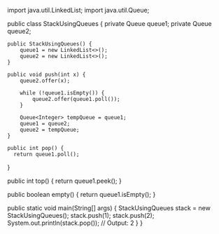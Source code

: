 import java.util.LinkedList;
import java.util.Queue;

public class StackUsingQueues {
    private Queue<Integer> queue1;
    private Queue<Integer> queue2;

    public StackUsingQueues() {
        queue1 = new LinkedList<>();
        queue2 = new LinkedList<>();
    }

    public void push(int x) {
        queue2.offer(x);
        
        while (!queue1.isEmpty()) {
            queue2.offer(queue1.poll());
        }

        Queue<Integer> tempQueue = queue1;
        queue1 = queue2;
        queue2 = tempQueue;
    }

    public int pop() {
      return queue1.poll();
   }

   public int top() {
      return queue1.peek();
   }

   public boolean empty() {
      return queue1.isEmpty();
   }

   public static void main(String[] args) {
       StackUsingQueues stack = new StackUsingQueues();
       stack.push(1);
       stack.push(2);
       System.out.println(stack.pop()); // Output: 2
   }
}
